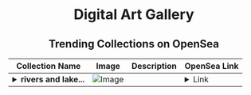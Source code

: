 <div align="center">

# Digital Art Gallery

## Trending Collections on OpenSea

| Collection Name                       | Image                                                                                     | Description                       | OpenSea Link                                                                                          |
|---------------------------------------|-------------------------------------------------------------------------------------------|-----------------------------------|--------------------------------------------------------------------------------------------------------|
| **<details><summary>rivers and lake...</summary>rivers and lakes</details>** | ![Image](https://i.seadn.io/s/raw/files/a9aa99b283e7a4f54c183828c030fe24.jpg?w=500&auto=format?w=200&auto=format) |  | <details><summary>Link</summary>[rivers and lakes](https://opensea.io/collection/rivers-and-lakes-1)</details> |

</div>